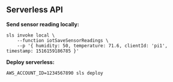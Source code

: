 ## Serverless API

__Send sensor reading locally:__
```
sls invoke local \
    --function iotSaveSensorReadings \
    --p '{ humidity: 50, temperature: 71.6, clientId: 'pi1', timestamp: 1516159186785 }'
```

__Deploy serverless:__
```
AWS_ACCOUNT_ID=1234567890 sls deploy
```